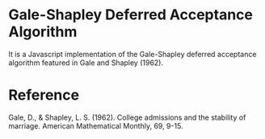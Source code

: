 # Gale-Shapley Deferred Acceptance Algorithm
It is a Javascript implementation of the Gale-Shapley deferred acceptance algorithm featured in Gale and Shapley (1962). 

# Reference
Gale, D., & Shapley, L. S. (1962). College admissions and the stability of marriage. American Mathematical Monthly, 69, 9-15.

